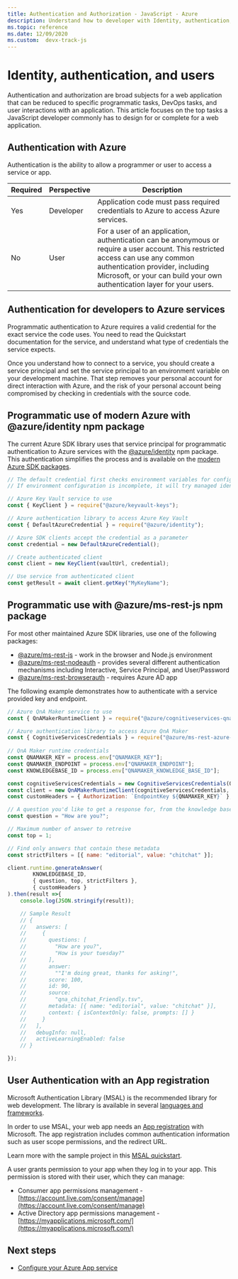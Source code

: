 ```yaml
---
title: Authentication and Authorization - JavaScript - Azure
description: Understand how to developer with Identity, authentication, and users with Azure.  
ms.topic: reference
ms.date: 12/09/2020
ms.custom:  devx-track-js
---
```


# Identity, authentication, and users

Authentication and authorization are broad subjects for a web application that can be reduced to specific programmatic tasks, DevOps tasks, and user interactions with an application. This article focuses on the top tasks a JavaScript developer commonly has to design for or complete for a web application. 

## Authentication with Azure

Authentication is the ability to allow a programmer or user to access a service or app.

|Required|Perspective|Description|
|--|--|--|
|Yes|Developer|Application code must pass required credentials to Azure to access Azure services.|
|No|User|For a user of an application, authentication can be anonymous or require a user account. This restricted access can use any common authentication provider, including Microsoft, or your can build your own authentication layer for your users.|

## Authentication for developers to Azure services

Programmatic authentication to Azure requires a valid credential for the exact service the code uses. You need to read the Quickstart documentation for the service, and understand what type of credentials the service expects. 

Once you understand how to connect to a service, you should create a service principal and set the service principal to an environment variable on your development machine. That step removes your personal account for direct interaction with Azure, and the risk of your personal account being compromised by checking in credentials with the source code. 

## Programmatic use of modern Azure with @azure/identity npm package

The current Azure SDK library uses that service principal for programmatic authentication to Azure services with the [@azure/identity](https://www.npmjs.com/package/@azure/identity) npm package. This authentication simplifies the process and is available on the [modern Azure SDK packages](https://www.npmjs.com/package/@azure/identity#client-libraries-supporting-authentication-with-azure-identity). 

```javascript
// The default credential first checks environment variables for configuration.
// If environment configuration is incomplete, it will try managed identity.

// Azure Key Vault service to use
const { KeyClient } = require("@azure/keyvault-keys");

// Azure authentication library to access Azure Key Vault
const { DefaultAzureCredential } = require("@azure/identity");

// Azure SDK clients accept the credential as a parameter
const credential = new DefaultAzureCredential();

// Create authenticated client
const client = new KeyClient(vaultUrl, credential);

// Use service from authenticated client
const getResult = await client.getKey("MyKeyName");
```

## Programmatic use with @azure/ms-rest-js npm package

For most other maintained Azure SDK libraries, use one of the following packages: 

* [@azure/ms-rest-js](https://www.npmjs.com/package/@azure/ms-rest-js) - work in the browser and Node.js environment
* [@azure/ms-rest-nodeauth](https://www.npmjs.com/package/@azure/ms-rest-nodeauth) - provides several different authentication mechanisms including Interactive, Service Principal, and User/Password
* [@azure/ms-rest-browserauth](https://www.npmjs.com/package/@azure/ms-rest-browserauth) - requires Azure AD app

The following example demonstrates how to authenticate with a service provided key and endpoint.

```javascript
// Azure QnA Maker service to use
const { QnAMakerRuntimeClient } = require("@azure/cognitiveservices-qnamaker-runtime");

// Azure authentication library to access Azure QnA Maker
const { CognitiveServicesCredentials } = require("@azure/ms-rest-azure-js");  
 
// QnA Maker runtime credentials
const QNAMAKER_KEY = process.env["QNAMAKER_KEY"];
const QNAMAKER_ENDPOINT = process.env["QNAMAKER_ENDPOINT"];
const KNOWLEDGEBASE_ID = process.env["QNAMAKER_KNOWLEDGE_BASE_ID"];

const cognitiveServicesCredentials = new CognitiveServicesCredentials(QNAMAKER_KEY);
const client = new QnAMakerRuntimeClient(cognitiveServicesCredentials, QNAMAKER_ENDPOINT);
const customHeaders = { Authorization: `EndpointKey ${QNAMAKER_KEY}` };

// A question you'd like to get a response for, from the knowledge base. For example
const question = "How are you?";

// Maximum number of answer to retreive
const top = 1;

// Find only answers that contain these metadata
const strictFilters = [{ name: "editorial", value: "chitchat" }];

client.runtime.generateAnswer( 
        KNOWLEDGEBASE_ID,
        { question, top, strictFilters },
        { customHeaders }
).then(result =>{
    console.log(JSON.stringify(result));

    // Sample Result
    // {
    //   answers: [
    //     {
    //       questions: [
    //         "How are you?",
    //         "How is your tuesday?"
    //       ],
    //       answer:
    //         ""I'm doing great, thanks for asking!",
    //       score: 100,
    //       id: 90,
    //       source:
    //         "qna_chitchat_Friendly.tsv",
    //       metadata: [{ name: "editorial", value: "chitchat" }],
    //       context: { isContextOnly: false, prompts: [] }
    //     }
    //   ],
    //   debugInfo: null,
    //   activeLearningEnabled: false
    // }

});

```

## User Authentication with an App registration

Microsoft Authentication Library (MSAL) is the recommended library for web development. The library is available in several [languages and frameworks](/azure/active-directory/develop/msal-overview#languages-and-frameworks).

In order to use MSAL, your web app needs an [App registration](/azure/active-directory/develop/quickstart-register-app) with Microsoft. The app registration includes common authentication information such as user scope permissions, and the redirect URL. 

Learn more with the sample project in this [MSAL quickstart](/azure/active-directory/develop/quickstart-v2-javascript).

A user grants permission to your app when they log in to your app. This permission is stored with their user, which they can manage:

* Consumer app permissions management - [https://account.live.com/consent/manage](https://account.live.com/consent/manage)
* Active Directory app permissions management - [https://myapplications.microsoft.com/](https://myapplications.microsoft.com/)

## Next steps

* [Configure your Azure App service](../how-to/configure-web-app-settings.md)